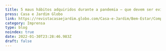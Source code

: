 ```yaml
---
title: 5 maus hábitos adquiridos durante a pandemia – que devem ser evitados
press: Casa e Jardim Globo
link: https://revistacasaejardim.globo.com/Casa-e-Jardim/Bem-Estar/Comportamento/noticia/2022/01/5-maus-habitos-adquiridos-durante-pandemia-que-devem-ser-evitados.html
category: Imprensa
type: blog
noindex: true
date: 2022-01-30T23:28:46.983Z
draft: false
---
```

